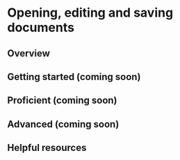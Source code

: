 # Opening, editing and saving documents

## Overview 


## Getting started (coming soon)


## Proficient (coming soon)


## Advanced (coming soon)


## Helpful resources    
